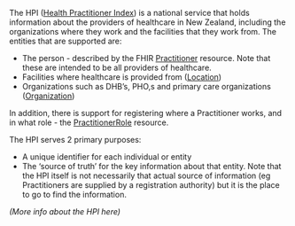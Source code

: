 

The HPI ([Health Practitioner Index](https://www.health.govt.nz/our-work/health-identity/health-provider-index)) is a national service that holds information about the providers of healthcare in New Zealand, including the organizations where they work and the facilities that they work from. The entities that are supported are:



*   The person - described by the FHIR [Practitioner](http://hl7.org/fhir/practitioner.html) resource. Note that these are intended to be all providers of healthcare. 
*   Facilities where healthcare is provided from ([Location](http://hl7.org/fhir/location.html))
*   Organizations such as DHB’s, PHO,s and primary care organizations ([Organization](http://hl7.org/fhir/organization.html))

In addition, there is support for registering where a Practitioner works, and in what role - the [PractitionerRole](http://hl7.org/fhir/practitionerrole.html) resource. 

The HPI serves 2 primary purposes:



*   A unique identifier for each individual or entity
*   The ‘source of truth’ for the key information about that entity. Note that the HPI itself is not necessarily that actual source of information (eg Practitioners are supplied by a registration authority) but it is the place to go to find the information.

_(More info about the HPI here)_

